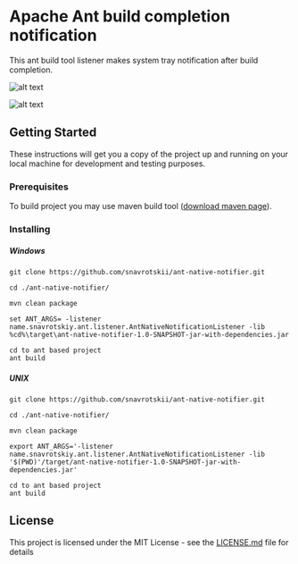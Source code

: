 # Apache Ant build completion notification

This ant build tool listener makes system tray notification after build completion.

![alt text](https://user-images.githubusercontent.com/33085728/32001653-0a48c2cc-b9a3-11e7-9787-7b8615e7ae55.png)

![alt text](https://user-images.githubusercontent.com/33085728/32113170-30ff8f58-bb48-11e7-8f9e-3884db53cb5a.png)

## Getting Started

These instructions will get you a copy of the project up and running on your local machine for development and testing purposes.

### Prerequisites

To build project you may use maven build tool ([download maven page](https://maven.apache.org/download.cgi)). 

### Installing

##### Windows
```
git clone https://github.com/snavrotskii/ant-native-notifier.git
```
```
cd ./ant-native-notifier/
```
```
mvn clean package
```
```
set ANT_ARGS= -listener name.snavrotskiy.ant.listener.AntNativeNotificationListener -lib %cd%\target\ant-native-notifier-1.0-SNAPSHOT-jar-with-dependencies.jar
```

```
cd to ant based project
ant build
```

##### UNIX
```
git clone https://github.com/snavrotskii/ant-native-notifier.git
```
```
cd ./ant-native-notifier/
```
```
mvn clean package
```
```
export ANT_ARGS='-listener name.snavrotskiy.ant.listener.AntNativeNotificationListener -lib '$(PWD)'/target/ant-native-notifier-1.0-SNAPSHOT-jar-with-dependencies.jar'
```

```
cd to ant based project
ant build
```

## License

This project is licensed under the MIT License - see the [LICENSE.md](LICENSE.md) file for details